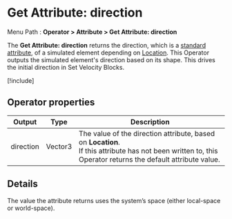 # Get Attribute: direction

Menu Path : **Operator > Attribute > Get Attribute: direction**

The **Get Attribute: direction** returns the direction, which is a [standard attribute](Reference-Attributes.md), of a simulated element depending on [Location](Attributes.md#attribute-locations).  This Operator outputs the simulated element's direction based on its shape. This drives the initial direction in Set Velocity Blocks.

[!include[](Snippets/Operator-GetAttributeOperatorSettings.md)]

## Operator properties

| **Output** | **Type** | **Description**                                              |
| ---------- | -------- | ------------------------------------------------------------ |
| direction  | Vector3  | The value of the direction attribute, based on **Location**. <br/>If this attribute has not been written to, this Operator returns the default attribute value. |

## Details

The value the attribute returns uses the system’s space (either local-space or world-space).
